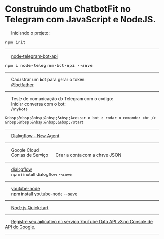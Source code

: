 <h1 align="lef">Construindo um ChatbotFit no Telegram com JavaScript e NodeJS.</h1>

<p align="left">
    &nbsp;&nbsp;&nbsp;&nbsp;&nbsp;Iniciando o projeto:
</p>

<pre>npm init</pre>

<hr />

<p align="left">
    &nbsp;&nbsp;&nbsp;&nbsp;&nbsp;<a href="https://www.npmjs.com/package/node-telegram-bot-api">node-telegram-bot-api</a>
</P>

<pre>npm i node-telegram-bot-api --save</pre>

<hr />

<p align="left">
    &nbsp;&nbsp;&nbsp;&nbsp;&nbsp;Cadastrar um bot para gerar o token: <br />
    &nbsp;&nbsp;&nbsp;&nbsp;&nbsp;<a href="https://telegram.me/botfather">@botfather</a>
</p>

<hr />

<p align="left">
    &nbsp;&nbsp;&nbsp;&nbsp;&nbsp;Teste de comunicação do Telegram com o código:
    <br />
    &nbsp;&nbsp;&nbsp;&nbsp;&nbsp;Iniciar conversa com o bot: <br />
    &nbsp;&nbsp;&nbsp;&nbsp;&nbsp;/mybots <br />
    
    &nbsp;&nbsp;&nbsp;&nbsp;&nbsp;Acessar o bot e rodar o comando: <br />
    &nbsp;&nbsp;&nbsp;&nbsp;&nbsp;/start
</p>

<hr />

<p align="left">
    &nbsp;&nbsp;&nbsp;&nbsp;&nbsp;<a href="https://dialogflow.cloud.google.com/#/newAgent">Dialogflow - New Agent</a>
</p>

<hr />

<p align="left">
    &nbsp;&nbsp;&nbsp;&nbsp;&nbsp;<a href="https://console.cloud.google.com/">Google Cloud</a> <br />
    &nbsp;&nbsp;&nbsp;&nbsp;&nbsp;Contas de Serviço
    &nbsp;&nbsp;&nbsp;&nbsp;&nbsp;Criar a conta com a chave JSON
</p>

<hr />

<p align="left">
    &nbsp;&nbsp;&nbsp;&nbsp;&nbsp;<a href="https://www.npmjs.com/package/dialogflow">dialogflow</a> <br />
    &nbsp;&nbsp;&nbsp;&nbsp;&nbsp;npm i install dialogflow --save
</p>

<hr />

<p align="left">
    &nbsp;&nbsp;&nbsp;&nbsp;&nbsp;<a href="https://www.npmjs.com/package/youtube-node">youtube-node</a> <br />
    &nbsp;&nbsp;&nbsp;&nbsp;&nbsp;npm install youtube-node --save
</p>

<hr />

<p align="left">
    &nbsp;&nbsp;&nbsp;&nbsp;&nbsp;<a href="https://developers.google.com/youtube/v3/quickstart/nodejs">Node.js Quickstart</a>
</p>

<hr />

<p align="left">
    &nbsp;&nbsp;&nbsp;&nbsp;&nbsp;<a href="https://console.developers.google.com/flows/enableapi?apiid=youtube&pli=1">Registre seu aplicativo no serviço YouTube Data API v3 no Console de API do Google.</a>
</p>

<hr />
